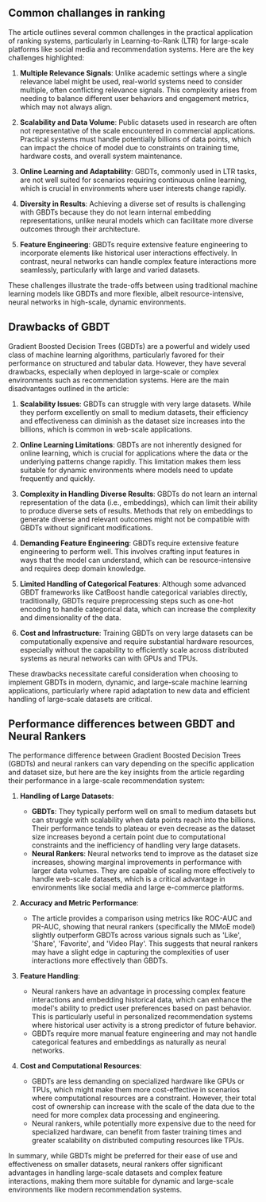 ## Common challanges in ranking

The article outlines several common challenges in the practical application of ranking systems, particularly in Learning-to-Rank (LTR) for large-scale platforms like social media and recommendation systems. Here are the key challenges highlighted:

1. **Multiple Relevance Signals**: Unlike academic settings where a single relevance label might be used, real-world systems need to consider multiple, often conflicting relevance signals. This complexity arises from needing to balance different user behaviors and engagement metrics, which may not always align.

2. **Scalability and Data Volume**: Public datasets used in research are often not representative of the scale encountered in commercial applications. Practical systems must handle potentially billions of data points, which can impact the choice of model due to constraints on training time, hardware costs, and overall system maintenance.

3. **Online Learning and Adaptability**: GBDTs, commonly used in LTR tasks, are not well suited for scenarios requiring continuous online learning, which is crucial in environments where user interests change rapidly.

4. **Diversity in Results**: Achieving a diverse set of results is challenging with GBDTs because they do not learn internal embedding representations, unlike neural models which can facilitate more diverse outcomes through their architecture.

5. **Feature Engineering**: GBDTs require extensive feature engineering to incorporate elements like historical user interactions effectively. In contrast, neural networks can handle complex feature interactions more seamlessly, particularly with large and varied datasets.

These challenges illustrate the trade-offs between using traditional machine learning models like GBDTs and more flexible, albeit resource-intensive, neural networks in high-scale, dynamic environments.

## Drawbacks of GBDT

Gradient Boosted Decision Trees (GBDTs) are a powerful and widely used class of machine learning algorithms, particularly favored for their performance on structured and tabular data. However, they have several drawbacks, especially when deployed in large-scale or complex environments such as recommendation systems. Here are the main disadvantages outlined in the article:

1. **Scalability Issues**: GBDTs can struggle with very large datasets. While they perform excellently on small to medium datasets, their efficiency and effectiveness can diminish as the dataset size increases into the billions, which is common in web-scale applications.

2. **Online Learning Limitations**: GBDTs are not inherently designed for online learning, which is crucial for applications where the data or the underlying patterns change rapidly. This limitation makes them less suitable for dynamic environments where models need to update frequently and quickly.

3. **Complexity in Handling Diverse Results**: GBDTs do not learn an internal representation of the data (i.e., embeddings), which can limit their ability to produce diverse sets of results. Methods that rely on embeddings to generate diverse and relevant outcomes might not be compatible with GBDTs without significant modifications.

4. **Demanding Feature Engineering**: GBDTs require extensive feature engineering to perform well. This involves crafting input features in ways that the model can understand, which can be resource-intensive and requires deep domain knowledge.

5. **Limited Handling of Categorical Features**: Although some advanced GBDT frameworks like CatBoost handle categorical variables directly, traditionally, GBDTs require preprocessing steps such as one-hot encoding to handle categorical data, which can increase the complexity and dimensionality of the data.

6. **Cost and Infrastructure**: Training GBDTs on very large datasets can be computationally expensive and require substantial hardware resources, especially without the capability to efficiently scale across distributed systems as neural networks can with GPUs and TPUs.

These drawbacks necessitate careful consideration when choosing to implement GBDTs in modern, dynamic, and large-scale machine learning applications, particularly where rapid adaptation to new data and efficient handling of large-scale datasets are critical.

## Performance differences between GBDT and Neural Rankers

The performance difference between Gradient Boosted Decision Trees (GBDTs) and neural rankers can vary depending on the specific application and dataset size, but here are the key insights from the article regarding their performance in a large-scale recommendation system:

1. **Handling of Large Datasets**:
   - **GBDTs**: They typically perform well on small to medium datasets but can struggle with scalability when data points reach into the billions. Their performance tends to plateau or even decrease as the dataset size increases beyond a certain point due to computational constraints and the inefficiency of handling very large datasets.
   - **Neural Rankers**: Neural networks tend to improve as the dataset size increases, showing marginal improvements in performance with larger data volumes. They are capable of scaling more effectively to handle web-scale datasets, which is a critical advantage in environments like social media and large e-commerce platforms.

2. **Accuracy and Metric Performance**:
   - The article provides a comparison using metrics like ROC-AUC and PR-AUC, showing that neural rankers (specifically the MMoE model) slightly outperform GBDTs across various signals such as 'Like', 'Share', 'Favorite', and 'Video Play'. This suggests that neural rankers may have a slight edge in capturing the complexities of user interactions more effectively than GBDTs.

3. **Feature Handling**:
   - Neural rankers have an advantage in processing complex feature interactions and embedding historical data, which can enhance the model's ability to predict user preferences based on past behavior. This is particularly useful in personalized recommendation systems where historical user activity is a strong predictor of future behavior.
   - GBDTs require more manual feature engineering and may not handle categorical features and embeddings as naturally as neural networks.

4. **Cost and Computational Resources**:
   - GBDTs are less demanding on specialized hardware like GPUs or TPUs, which might make them more cost-effective in scenarios where computational resources are a constraint. However, their total cost of ownership can increase with the scale of the data due to the need for more complex data processing and engineering.
   - Neural rankers, while potentially more expensive due to the need for specialized hardware, can benefit from faster training times and greater scalability on distributed computing resources like TPUs.

In summary, while GBDTs might be preferred for their ease of use and effectiveness on smaller datasets, neural rankers offer significant advantages in handling large-scale datasets and complex feature interactions, making them more suitable for dynamic and large-scale environments like modern recommendation systems.
